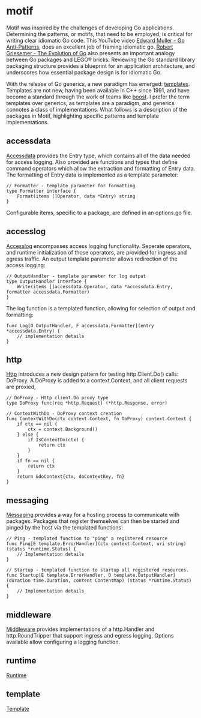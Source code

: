 # motif 

Motif was inspired by the challenges of developing Go applications. Determining the patterns, or motifs, that need to be employed, is critical for writing clear idiomatic Go code. This YouTube video [Edward Muller - Go Anti-Patterns][emuller], does an excellent job of framing idiomatic go. 
[Robert Griesemer - The Evolution of Go][rgriesemer] also presents an important analogy between Go packages and LEGO® bricks. Reviewing the Go standard
library packaging structure provides a blueprint for an application architecture, and underscores how essential package design is for idiomatic Go. 

With the release of Go generics, a new paradigm has emerged: [templates][tutorialspoint]. Templates are not new, having been available in  C++ since 1991, and have become a standard through the work of teams like [boost][boost]. I prefer the term templates over generics, as templates are a paradigm, and generics connotes a class of implementations. What follows is a description of the packages in Motif, highlighting specific patterns and template implementations.  


## accessdata 

[Accessdata][accessdatapkg] provides the Entry type, which contains all of the data needed for access logging. Also provided are functions and types that define command operators which 
allow the extraction and formatting of Entry data. The formatting of Entry data is implemented as a template parameter: 
~~~
// Formatter - template parameter for formatting
type Formatter interface {
	Format(items []Operator, data *Entry) string
}
~~~
Configurable items, specific to a package, are defined in an options.go file.

## accesslog

[Accesslog][accesslogpkg] encompasses access logging functionality. Seperate operators, and runtime initialization of those operators, are provided for ingress and egress traffic. An output template parameter allows redirection of the access logging: 
~~~
// OutputHandler - template parameter for log output
type OutputHandler interface {
	Write(items []accessdata.Operator, data *accessdata.Entry, formatter accessdata.Formatter)
}
~~~
The log function is a templated function, allowing for selection of output and formatting:
~~~
func Log[O OutputHandler, F accessdata.Formatter](entry *accessdata.Entry) {
    // implementation details
}
~~~

## http
[Http][httppkg] introduces a new design pattern for testing http.Client.Do() calls: DoProxy. A DoProxy is added to a context.Context, and all client requests
are proxied,
~~~
// DoProxy - Http client.Do proxy type
type DoProxy func(req *http.Request) (*http.Response, error)

// ContextWithDo - DoProxy context creation
func ContextWithDo(ctx context.Context, fn DoProxy) context.Context {
	if ctx == nil {
		ctx = context.Background()
	} else {
		if IsContextDo(ctx) {
			return ctx
		}
	}
	if fn == nil {
		return ctx
	}
	return &doContext{ctx, doContextKey, fn} 
}
~~~

## messaging
[Messaging][messagingpkg] provides a way for a hosting process to communicate with packages. Packages that register themselves can then be started and pinged by the 
host via the templated functions:
~~~
// Ping - templated function to "ping" a registered resource
func Ping[E template.ErrorHandler](ctx context.Context, uri string) (status *runtime.Status) {
    // Implementation details
}

// Startup - templated function to startup all registered resources.
func Startup[E template.ErrorHandler, O template.OutputHandler](duration time.Duration, content ContentMap) (status *runtime.Status) {
    // Implementation details
}
~~~

## middleware
[Middleware][middlewarepkg] provides implementations of a http.Handler and http.RoundTripper that support ingress and egress logging. Options
available allow configuring a logging function.

## runtime
[Runtime][runtimepkg]

## template
[Template][templatepkg]

[emuller]: <https://www.youtube.com/watch?v=ltqV6pDKZD8>
[rgriesemer]: <https://www.youtube.com/watch?v=0ReKdcpNyQg>
[tutorialspoint]: <https://www.tutorialspoint.com/cplusplus/cpp_templates.htm>
[boost]: <https://www.boost.org/>
[accessdatapkg]: <https://pkg.go.dev/github.com/idiomatic-go/motif/accessdata>
[accesslogpkg]: <https://pkg.go.dev/github.com/idiomatic-go/motif/accesslog>
[httppkg]: <https://pkg.go.dev/github.com/idiomatic-go/motif/http>
[messagingpkg]: <https://pkg.go.dev/github.com/idiomatic-go/motif/messaging>
[middlewarepkg]: <https://pkg.go.dev/github.com/idiomatic-go/motif/middleware>
[runtimepkg]: <https://pkg.go.dev/github.com/idiomatic-go/motif/runtime>
[templatepkg]: <https://pkg.go.dev/github.com/idiomatic-go/motif/template>
[accessdatapkg]: <https://pkg.go.dev/github.com/idiomatic-go/motif/accessdata>
